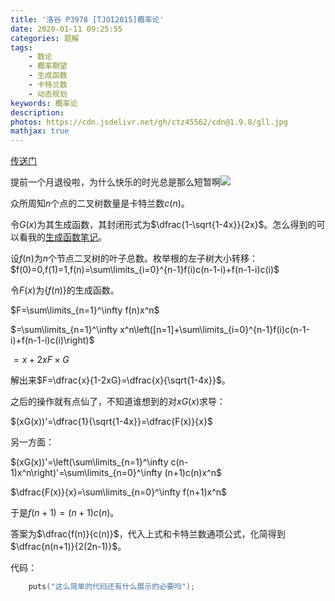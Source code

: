 ```yaml
---
title: '洛谷 P3978 [TJOI2015]概率论'
date: 2020-01-11 09:25:55
categories: 题解
tags:
    - 数论
    - 概率期望
    - 生成函数
    - 卡特兰数
    - 动态规划
keywords: 概率论
description:
photos: https://cdn.jsdelivr.net/gh/ctz45562/cdn@1.9.8/gll.jpg
mathjax: true
---
```


[传送门](https://www.luogu.com.cn/problem/P3978)

提前一个月退役啦，为什么快乐的时光总是那么短暂啊<img class="emoji-coda" src="https://cdn.jsdelivr.net/gh/ctz45562/cdn@1.9.4/emojis/else/42.jpg">

<!--more-->

众所周知$n$个点的二叉树数量是卡特兰数$c(n)$。

令$G(x)$为其生成函数，其封闭形式为$\dfrac{1-\sqrt{1-4x}}{2x}$。怎么得到的可以看我的[生成函数笔记](/2020/01/06/多项式-生成函数学习笔记/#卡特兰数通项公式)。

设$f(n)$为$n$个节点二叉树的叶子总数。枚举根的左子树大小转移：$f(0)=0,f(1)=1,f(n)=\sum\limits_{i=0}^{n-1}f(i)c(n-1-i)+f(n-1-i)c(i)$

令$F(x)$为$\{f(n)\}$的生成函数。

$F=\sum\limits_{n=1}^\infty f(n)x^n$

$=\sum\limits_{n=1}^\infty x^n\left([n=1]+\sum\limits_{i=0}^{n-1}f(i)c(n-1-i)+f(n-1-i)c(i)\right)$

$=x+2xF\times G$

解出来$F=\dfrac{x}{1-2xG}=\dfrac{x}{\sqrt{1-4x}}$。

之后的操作就有点仙了，不知道谁想到的对$xG(x)$求导：

$(xG(x))'=\dfrac{1}{\sqrt{1-4x}}=\dfrac{F(x)}{x}$

另一方面：

$(xG(x))'=\left(\sum\limits_{n=1}^\infty c(n-1)x^n\right)'=\sum\limits_{n=0}^\infty (n+1)c(n)x^n$

$\dfrac{F(x)}{x}=\sum\limits_{n=0}^\infty f(n+1)x^n$

于是$f(n+1)=(n+1)c(n)$。

答案为$\dfrac{f(n)}{c(n)}$，代入上式和卡特兰数通项公式，化简得到$\dfrac{n(n+1)}{2(2n-1)}$。

代码：

``` cpp
    puts("这么简单的代码还有什么展示的必要吗");
```

